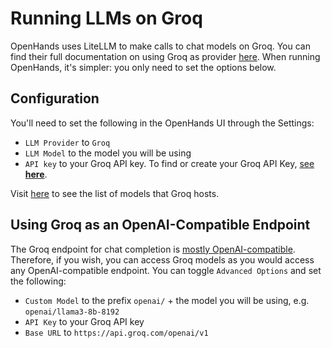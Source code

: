 # Running LLMs on Groq

OpenHands uses LiteLLM to make calls to chat models on Groq. You can find their full documentation on using Groq as provider [here](https://docs.litellm.ai/docs/providers/groq). When running OpenHands, it's simpler: you only need to set the options below.

## Configuration

You'll need to set the following in the OpenHands UI through the Settings:
* `LLM Provider` to `Groq`
* `LLM Model` to the model you will be using
* `API key` to your Groq API key. To find or create your Groq API Key, [see **here**](https://console.groq.com/keys).

Visit [here](https://console.groq.com/docs/models) to see the list of models that Groq hosts.

## Using Groq as an OpenAI-Compatible Endpoint

The Groq endpoint for chat completion is [mostly OpenAI-compatible](https://console.groq.com/docs/openai). Therefore, if you wish, you can access Groq models as you would access any OpenAI-compatible endpoint. You can toggle `Advanced Options` and set the following:
* `Custom Model` to the prefix `openai/` + the model you will be using, e.g. `openai/llama3-8b-8192`
* `API Key` to your Groq API key
* `Base URL` to `https://api.groq.com/openai/v1`
